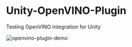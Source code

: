 # Unity-OpenVINO-Plugin
 Testing OpenVINO integration for Unity

![openvino-plugin-demo](openvino-plugin-demo.gif)

